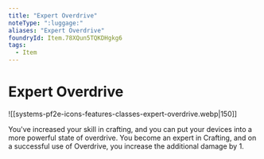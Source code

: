 ```yaml
---
title: "Expert Overdrive"
noteType: ":luggage:"
aliases: "Expert Overdrive"
foundryId: Item.78XQun5TQKDHgkg6
tags:
  - Item
---
```


# Expert Overdrive
![[systems-pf2e-icons-features-classes-expert-overdrive.webp|150]]

You've increased your skill in crafting, and you can put your devices into a more powerful state of overdrive. You become an expert in Crafting, and on a successful use of Overdrive, you increase the additional damage by 1.
